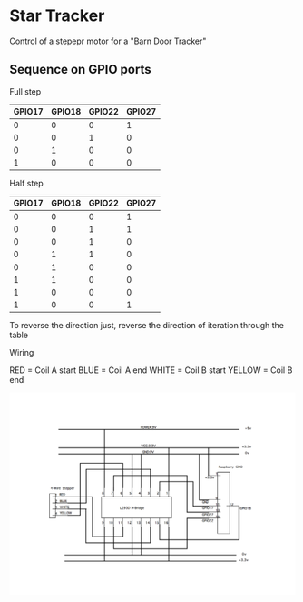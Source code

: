 # Star Tracker

Control of a stepepr motor for a "Barn Door Tracker"

## Sequence on GPIO ports

Full step

| GPIO17 | GPIO18 | GPIO22 | GPIO27 |
|----|----|----|----|
| 0 | 0 | 0 | 1 | 
| 0 | 0 | 1 | 0 | 
| 0 | 1 | 0 | 0 | 
| 1 | 0 | 0 | 0 | 


Half step

| GPIO17 | GPIO18 | GPIO22 | GPIO27 |
|----|----|----|----|
| 0 | 0 | 0 | 1 | 
| 0 | 0 | 1 | 1 | 
| 0 | 0 | 1 | 0 | 
| 0 | 1 | 1 | 0 | 
| 0 | 1 | 0 | 0 | 
| 1 | 1 | 0 | 0 | 
| 1 | 0 | 0 | 0 | 
| 1 | 0 | 0 | 1 | 

To reverse the direction just, reverse the direction of iteration through the table

Wiring

RED = Coil A start
BLUE = Coil A end
WHITE = Coil B start
YELLOW = Coil B end

![Wiring](/wiring-diagram.png)

